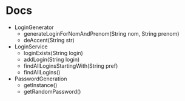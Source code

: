# Docs
* LoginGenerator
    * generateLoginForNomAndPrenom(String nom, String prenom)
    * deAccent(String str)
* LoginService
    * loginExists(String login)
    * addLogin(String login)
    * findAllLoginsStartingWith(String pref)
    * findAllLogins()
* PasswordGeneration
    * getInstance()
    * getRandomPassword()